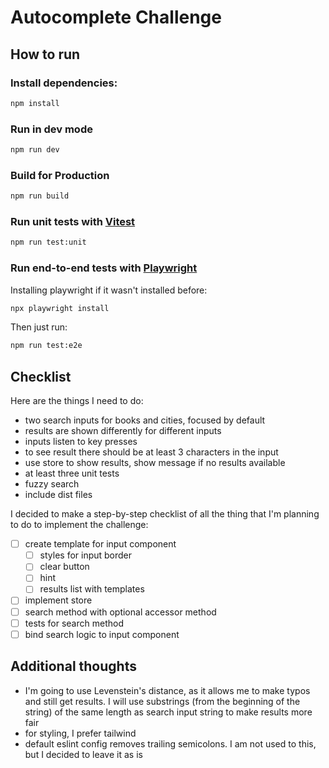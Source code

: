 # Autocomplete Challenge

## How to run

### Install dependencies:

```sh
npm install
```

### Run in dev mode

```sh
npm run dev
```

### Build for Production

```sh
npm run build
```

### Run unit tests with [Vitest](https://vitest.dev/)

```sh
npm run test:unit
```

### Run end-to-end tests with [Playwright](https://playwright.dev)

Installing playwright if it wasn't installed before: 

```sh
npx playwright install
````

Then just run:

```sh
npm run test:e2e
```

## Checklist

Here are the things I need to do:

- two search inputs for books and cities, focused by default
- results are shown differently for different inputs
- inputs listen to key presses
- to see result there should be at least 3 characters in the input
- use store to show results, show message if no results available
- at least three unit tests
- fuzzy search
- include dist files

I decided to make a step-by-step checklist of all the thing that I'm planning to do to implement the challenge:

- [ ] create template for input component
  - [ ] styles for input border
  - [ ] clear button
  - [ ] hint
  - [ ] results list with templates
- [ ] implement store
- [ ] search method with optional accessor method
- [ ] tests for search method
- [ ] bind search logic to input component

## Additional thoughts

- I'm going to use Levenstein's distance, as it allows me to make typos and still get results. I will use substrings (from the beginning of the string) of the same length as search input string to make results more fair
- for styling, I prefer tailwind
- default eslint config removes trailing semicolons. I am not used to this, but I decided to leave it as is